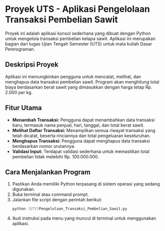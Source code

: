 # Proyek UTS - Aplikasi Pengelolaan Transaksi Pembelian Sawit
Proyek ini adalah aplikasi konsol sederhana yang dibuat dengan Python untuk mengelola transaksi pembelian kelapa sawit. Aplikasi ini merupakan bagian dari tugas Ujian Tengah Semester (UTS) untuk mata kuliah Dasar Pemrograman.

## Deskripsi Proyek
Aplikasi ini memungkinkan pengguna untuk mencatat, melihat, dan menghapus data transaksi pembelian sawit. Program akan menghitung total biaya berdasarkan berat sawit yang dimasukkan dengan harga tetap Rp. 2.000 per kg.

## Fitur Utama
* **Menambah Transaksi:** Pengguna dapat menambahkan data transaksi baru, termasuk nama penjual, hari, tanggal, dan total berat sawit.
* **Melihat Daftar Transaksi:** Menampilkan semua riwayat transaksi yang telah dicatat, beserta rinciannya dan total pengeluaran keseluruhan.
* **Menghapus Transaksi:** Pengguna dapat menghapus data transaksi berdasarkan nomor urutannya.
* **Validasi Input:** Terdapat validasi sederhana untuk memastikan total pembelian tidak melebihi Rp. 100.000.000.

## Cara Menjalankan Program
1.  Pastikan Anda memiliki Python terpasang di sistem operasi yang sedang digunakan.
2.  Buka terminal atau command prompt.
3.  Jalankan file script dengan perintah berikut:
    ```bash
    python [UTS]Pengelolaan_Transaksi_Pembelian_Sawit.py
    ```
4.  Ikuti instruksi pada menu yang muncul di terminal untuk menggunakan aplikasi.
